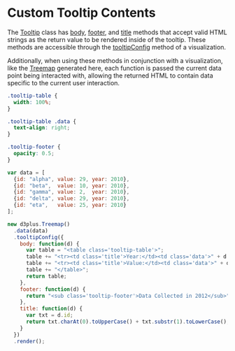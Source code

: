 # Custom Tooltip Contents

The [Tooltip](http://d3plus.org/docs/#Tooltip) class has [body](http://d3plus.org/docs/#Tooltip.body), [footer](http://d3plus.org/docs/#Tooltip.footer), and [title](http://d3plus.org/docs/#Tooltip.title) methods that accept valid HTML strings as the return value to be rendered inside of the tooltip. These methods are accessible through the [tooltipConfig](http://d3plus.org/docs/#Viz.tooltipConfig) method of a visualization.

Additionally, when using these methods in conjunction with a visualization, like the [Treemap](http://d3plus.org/docs/#Treemap) generated here, each function is passed the current data point being interacted with, allowing the returned HTML to contain data specific to the current user interaction.

```css
.tooltip-table {
  width: 100%;
}

.tooltip-table .data {
  text-align: right;
}

.tooltip-footer {
  opacity: 0.5;
}
```

```js
var data = [
  {id: "alpha", value: 29, year: 2010},
  {id: "beta",  value: 10, year: 2010},
  {id: "gamma", value: 2,  year: 2010},
  {id: "delta", value: 29, year: 2010},
  {id: "eta",   value: 25, year: 2010}
];

new d3plus.Treemap()
  .data(data)
  .tooltipConfig({
    body: function(d) {
      var table = "<table class='tooltip-table'>";
      table += "<tr><td class='title'>Year:</td><td class='data'>" + d.year + "</td></tr>";
      table += "<tr><td class='title'>Value:</td><td class='data'>" + d.value + "</td></tr>";
      table += "</table>";
      return table;
    },
    footer: function(d) {
      return "<sub class='tooltip-footer'>Data Collected in 2012</sub>";
    },
    title: function(d) {
      var txt = d.id;
      return txt.charAt(0).toUpperCase() + txt.substr(1).toLowerCase();;
    }
  })
  .render();
```
